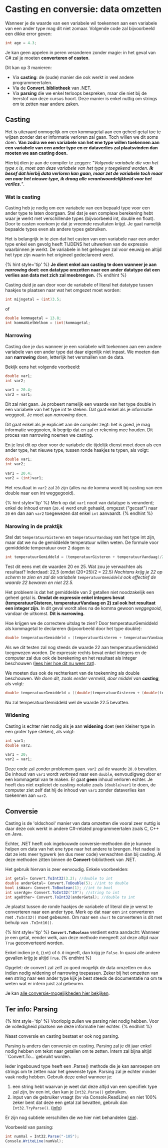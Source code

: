 # Casting en conversie: data omzetten
Wanneer je de waarde van een variabele wil toekennen aan een variabele van een ander type mag dit niet zomaar. 
Volgende code zal bijvoorbeeld een dikke error geven:

```csharp
int age = 4.3;
```

Je kan geen appelen in peren veranderen zonder magie: in het geval van C# zal je moeten **converteren of casten**. 

Dit kan op 3 manieren:
* Via **casting**: de (oude) manier die ook werkt in veel andere programmeertalen.
* Via de **Convert. bibliotheek** van .NET.
* Via **parsing** die we enkel terloops bespreken, maar die niet bij de leerstof van deze cursus hoort. Deze manier is enkel nuttig om strings om te zetten naar andere zaken.


## Casting
Het is uiteraard onmogelijk om een kommagetal aan een geheel getal toe te wijzen zonder dat er informatie verloren zal gaan. Toch willen we dit soms doen. **Van zodra we een variabele van het ene type willen toekennen aan een variabele van een ander type en er dataverlies zal plaatsvinden dan moeten we aan casting doen.**

Hierbij dien je aan de compiler te zeggen: *"Volgende variabele die van het type x is, moet aan deze variabele van het type y toegekend worden. **Ik besef dat hierbij data verloren kan gaan, maar zet de variabele toch maar om naar het nieuwe type, ik draag alle verantwoordelijkheid voor het verlies.**"*.


### Wat is casting
Casting heb je nodig om een variabele van een bepaald type voor een ander type te laten doorgaan. Stel dat je een complexe berekening hebt waar je werkt met verschillende types (bijvoorbeeld int, double en float). Door te casten voorkom je dat je vreemde resultaten krijgt. Je gaat namelijk bepaalde types even als andere types gebruiken.

Het is belangrijk in te zien dat het casten van een variabele naar een ander type enkel een gevolg heeft TIJDENS het uitwerken van de expressie waarbinnen je werkt. De variabele in het geheugen zal voor eeuwig en altijd het type zijn waarin het origineel gedeclareerd werd.

{% hint style='tip' %}
**Je dient enkel aan casting te doen wanneer je aan *narrowing* doet: een datatype omzetten naar een ander datatype dat een verlies aan data met zich zal meebrengen.**
{% endhint %}

Casting duid je aan door voor de variabele of literal het datatype tussen haakjes te plaatsen naar wat het omgezet moet worden:

```csharp
int mijngetal = (int)3.5;
```

of

```csharp
double kommagetal = 13.8;
int kommaNietWelkom = (int)kommagetal;
```

### Narrowing
Casting doe je dus wanneer je een variabele wilt toekennen aan een andere variabele van een ander type dat daar eigenlijk niet inpast. We moeten dan aan **narrowing** doen, letterlijk het versmallen van de data.

Bekijk eens het volgende voorbeeld:

```csharp
double var1;
int var2;
 
var1 = 20.4;
var2 = var1;
```

Dit zal niet gaan. Je probeert namelijk een waarde van het type double in een variabele van het type int te steken. Dat gaat enkel als je informatie weggooit. Je moet aan *narrowing* doen.

Dit gaat enkel als je expliciet aan de compiler zegt: het is goed, je mag informatie weggooien, ik begrijp dat en zal er rekening mee houden. Dit proces van narrowing noemen we casting.

En je lost dit op door voor de variabele die tijdelijk dienst moet doen als een ander type, het nieuwe type, tussen ronde haakjes te typen, als volgt:

```csharp
double var1;
int var2;
 
var1 = 20.4;
var2 = (int)var1;
```
Het resultaat in `var2` zal `20` zijn (alles na de komma wordt bij casting van een double naar een int weggegooid).

{% hint style='tip' %}
Merk op dat `var1` nooit van datatype is veranderd; enkel de inhoud ervan (`20.4`) werd eruit gehaald, omgezet ("gecast") naar `20` en dan aan ``var2`` toegewezen dat enkel `int` aanvaardt.
{% endhint %}

### Narowing in de praktijk

Stel dat ``temperatuurGisteren`` en ``temperatuurVandaag`` van het type int zijn, maar dat we nu de gemiddelde temperatuur willen weten. De formule voor gemiddelde temperatuur over 2 dagen is:

```csharp
int temperatuurGemiddeld = (temperatuurGisteren + temperatuurVandaag)/2;
```

Test dit eens met de waarden 20 en 25. Wat zou je verwachten als resultaat? Inderdaad: 22,5 (omdat (20+25)/2 = 22.5) *Nochtans krijg je 22 op scherm te zien en zal de variabele ``temperatuurGemiddeld`` ook effectief de waarde 22 bewaren en niet 22.5.*

Het probleem is dat het gemiddelde van 2 getallen niet noodzakelijk een geheel getal is. **Omdat de expressie enkel integers bevat (temperatuurGisteren, temperatuurVandaag en 2) zal ook het resultaat een integer zijn.** In dit geval wordt alles na de komma gewoon *weggegooid*, vandaar de uitkomst. **Dit is narrowing.**

Hoe krijgen we de correctere uitslag te zien? Door temperatuurGemiddeld als kommagetal te declareren (bijvoorbeeld door het type double):

```csharp
double temperatuurGemiddeld = (temperatuurGisteren + temperatuurVandaag)/2;
```

Als we dit testen zal nog steeds de waarde 22 aan temperatuurGemiddeld toegewezen worden. De expressie rechts bevat enkel integers en de computer zal dus ook de berekening en het resultaat als integer beschouwen ([lees hier hoe dit nu weer zat](../1_csharpbasics/2_expressies.md)). 

We moeten dus ook de rechterkant van de toekenning als double beschouwen. *We doen dit, zoals eerder vermeld, door middel van **casting***, als volgt:

```csharp
double temperatuurGemiddeld = ((double)temperatuurGisteren + (double)temperatuurVandaag)/2;
```
Nu zal temperatuurGemiddeld wel de waarde 22.5 bevatten.

### Widening
Casting is echter  niet nodig als je aan **widening** doet (een kleiner type in een groter type steken), als volgt:

```csharp
int var1;
double var2;
 
var1 = 20;
var2 = var1;
```

Deze code zal zonder problemen gaan. `var2` zal de waarde `20.0` bevatten. De inhoud van `var1` wordt *verbreed* naar een `double`, eenvoudigweg door er een kommagetal van te maken. Er gaat **geen** inhoud verloren echter. Je hoeft dus niet expliciet de casting-notatie zoals ``(double)var1`` te doen, de computer ziet zelf dat hij de inhoud van ``var1`` zonder dataverlies kan toekennen aan ``var2``.

## Conversie
Casting is de 'oldschool' manier van data omzetten die vooral zeer nuttig is daar deze ook werkt in andere C#-related programmeertalen zoals C, C++ en Java. 

Echter, .NET heeft ook  ingebouwde conversie-methoden die je kunnen helpen om data van het ene type naar het andere te brengen. Het nadeel is dat ze iets meer typwerk (en dus meer code) verwachten dan bij casting. 
Al deze methoden zitten binnen de **Convert**-bibliotheek van .NET.

Het gebruik hiervan is zeer eenvoudig. Enkele voorbeelden:

```csharp
int getal= Convert.ToInt32(3.2); //double to int
double anderGetal= Convert.ToDouble(5); //int to double
bool isWaar= Convert.ToBoolean(1); //int to bool
int userAge= Convert.ToInt32("19"); //string to int
int ageOther= Convert.ToInt32(anderGetal); //double to int
```
 Je plaatst tussen de ronde haakjes de variabele of literal die je wenst te converteren naar een ander type. Merk op dat naar een `int`  converteren met ``.ToInt32()`` moet gebeuren. Om naar een ``short`` te converteren is dit met behulp van ``.ToInt16()``.
 
{% hint style='tip' %}
**``Convert.ToBoolean``** verdient extra aandacht: Wanneer je een getal, eender welk, aan deze methode meegeeft zal deze altijd naar ``True`` geconverteerd worden.  

Enkel indien je ``0``, (``int``) of ``0.0`` ingeeft, dan krijg je ``False``. In quasi alle andere gevallen krijg je altijd ``True``.
{% endhint %}

Opgelet: de convert zal zelf zo goed mogelijk de data omzetten en dus indien nodig widening of narrowing toepassen. Zeker bij het omzetten van een string naar een ander type kijk je best steeds de documentatie na om te weten wat er intern juist zal gebeuren.

Je kan [alle conversie-mogelijkheden hier bekijken](https://msdn.microsoft.com/en-us/library/system.convert.aspx).

## Ter info: Parsing
{% hint style='tip' %}
Voorlopig zullen we parsing niet nodig hebben. Voor de volledigheid plaatsen we deze informatie hier echter.
{% endhint %}

Naast conversie en casting bestaat er ook nog parsing.

Parsing is anders dan conversie en casting. Parsing zal je dit jaar enkel nodig hebben om tekst naar getallen om te zetten. Intern zal bijna altijd ``Convert.To...`gebruikt worden.

Ieder ingebouwd type heeft  een .Parse() methode die je kan aanroepen om strings om te zetten naar het gewenste type. Parsing zal je echter minder vaak nodig hebben. Gebruik deze enkel wanneer je:

1. een string hebt waarvan je weet dat deze altijd van een specifiek type zal zijn, bv een int, dan kan je ``Int32.Parse()`` gebruiken.
2. input van de gebruiker vraagt (bv via Console.ReadLine) en niet 100% zeker bent dat deze een getal zal bevatten, gebruik dan ``Int32.TryParse()``. ([info](https://msdn.microsoft.com/en-us/library/f02979c7.aspx))

Er zijn nog subtiele verschillen die we hier niet behandelen ([zie](https://stackoverflow.com/questions/199470/whats-the-main-difference-between-int-parse-and-convert-toint32)).

Voorbeeld van parsing:
```csharp
int numVal = Int32.Parse("-105");
Console.WriteLine(numVal);
```

